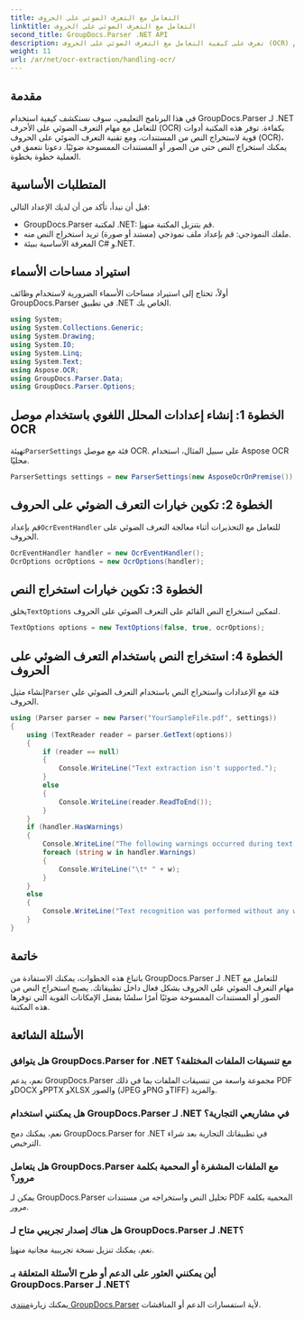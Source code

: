 ```yaml
---
title: التعامل مع التعرف الضوئي على الحروف
linktitle: التعامل مع التعرف الضوئي على الحروف
second_title: GroupDocs.Parser .NET API
description: تعرف على كيفية التعامل مع التعرف الضوئي على الحروف (OCR) باستخدام GroupDocs.Parser لـ .NET. استخراج النص من الصور والمستندات الممسوحة ضوئيا بكفاءة.
weight: 11
url: /ar/net/ocr-extraction/handling-ocr/
---
```

## مقدمة
في هذا البرنامج التعليمي، سوف نستكشف كيفية استخدام GroupDocs.Parser لـ .NET للتعامل مع مهام التعرف الضوئي على الأحرف (OCR) بكفاءة. توفر هذه المكتبة أدوات قوية لاستخراج النص من المستندات، ومع تقنية التعرف الضوئي على الحروف (OCR)، يمكنك استخراج النص حتى من الصور أو المستندات الممسوحة ضوئيًا. دعونا نتعمق في العملية خطوة بخطوة.
## المتطلبات الأساسية
قبل أن نبدأ، تأكد من أن لديك الإعداد التالي:
- GroupDocs.Parser لمكتبة .NET: قم بتنزيل المكتبة من[هنا](https://releases.groupdocs.com/parser/net/).
- ملفك النموذجي: قم بإعداد ملف نموذجي (مستند أو صورة) تريد استخراج النص منه.
- المعرفة الأساسية ببيئة C# و.NET.

## استيراد مساحات الأسماء
أولاً، تحتاج إلى استيراد مساحات الأسماء الضرورية لاستخدام وظائف GroupDocs.Parser في تطبيق .NET الخاص بك.
```csharp
using System;
using System.Collections.Generic;
using System.Drawing;
using System.IO;
using System.Linq;
using System.Text;
using Aspose.OCR;
using GroupDocs.Parser.Data;
using GroupDocs.Parser.Options;
```
## الخطوة 1: إنشاء إعدادات المحلل اللغوي باستخدام موصل OCR
 تهيئة`ParserSettings` فئة مع موصل OCR. على سبيل المثال، استخدام Aspose OCR محليًا.
```csharp
ParserSettings settings = new ParserSettings(new AsposeOcrOnPremise());
```
## الخطوة 2: تكوين خيارات التعرف الضوئي على الحروف
 قم بإعداد`OcrEventHandler` للتعامل مع التحذيرات أثناء معالجة التعرف الضوئي على الحروف.
```csharp
OcrEventHandler handler = new OcrEventHandler();
OcrOptions ocrOptions = new OcrOptions(handler);
```
## الخطوة 3: تكوين خيارات استخراج النص
 يخلق`TextOptions` لتمكين استخراج النص القائم على التعرف الضوئي على الحروف.
```csharp
TextOptions options = new TextOptions(false, true, ocrOptions);
```
## الخطوة 4: استخراج النص باستخدام التعرف الضوئي على الحروف
 إنشاء مثيل`Parser` فئة مع الإعدادات واستخراج النص باستخدام التعرف الضوئي على الحروف.
```csharp
using (Parser parser = new Parser("YourSampleFile.pdf", settings))
{
    using (TextReader reader = parser.GetText(options))
    {
        if (reader == null)
        {
            Console.WriteLine("Text extraction isn't supported.");
        }
        else
        {
            Console.WriteLine(reader.ReadToEnd());
        }
    }
    if (handler.HasWarnings)
    {
        Console.WriteLine("The following warnings occurred during text recognition:");
        foreach (string w in handler.Warnings)
        {
            Console.WriteLine("\t* " + w);
        }
    }
    else
    {
        Console.WriteLine("Text recognition was performed without any warnings.");
    }
}
```

## خاتمة
باتباع هذه الخطوات، يمكنك الاستفادة من GroupDocs.Parser لـ .NET للتعامل مع مهام التعرف الضوئي على الحروف بشكل فعال داخل تطبيقاتك. يصبح استخراج النص من الصور أو المستندات الممسوحة ضوئيًا أمرًا سلسًا بفضل الإمكانات القوية التي توفرها هذه المكتبة.

## الأسئلة الشائعة
### هل يتوافق GroupDocs.Parser for .NET مع تنسيقات الملفات المختلفة؟
نعم، يدعم GroupDocs.Parser مجموعة واسعة من تنسيقات الملفات بما في ذلك PDF وDOCX وPPTX وXLSX والصور (JPEG وPNG وTIFF) والمزيد.
### هل يمكنني استخدام GroupDocs.Parser لـ .NET في مشاريعي التجارية؟
نعم، يمكنك دمج GroupDocs.Parser for .NET في تطبيقاتك التجارية بعد شراء الترخيص.
### هل يتعامل GroupDocs.Parser مع الملفات المشفرة أو المحمية بكلمة مرور؟
يمكن لـ GroupDocs.Parser تحليل النص واستخراجه من مستندات PDF المحمية بكلمة مرور.
### هل هناك إصدار تجريبي متاح لـ GroupDocs.Parser لـ .NET؟
 نعم، يمكنك تنزيل نسخة تجريبية مجانية من[هنا](https://releases.groupdocs.com/).
### أين يمكنني العثور على الدعم أو طرح الأسئلة المتعلقة بـ GroupDocs.Parser لـ .NET؟
 يمكنك زيارة[منتدى GroupDocs.Parser](https://forum.groupdocs.com/c/parser/17) لأية استفسارات الدعم أو المناقشات.